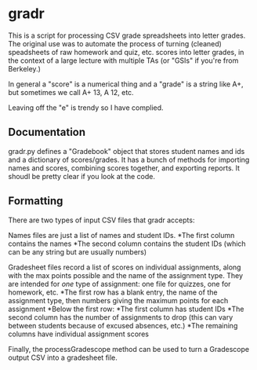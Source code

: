 # gradr

This is a script for processing CSV grade spreadsheets into letter grades.
The original use was to automate the process of turning (cleaned) speadsheets of raw homework and quiz, etc. scores into letter grades, in the context of a large lecture with multiple TAs (or "GSIs" if you're from Berkeley.)

In general a "score" is a numerical thing and a "grade" is a string like A+, but sometimes we call A+ 13, A 12, etc.

Leaving off the "e" is trendy so I have complied.

## Documentation
gradr.py defines a "Gradebook" object that stores student names and ids and a dictionary of scores/grades.
It has a bunch of methods for importing names and scores, combining scores together, and exporting reports.
It shoudl be pretty clear if you look at the code.


## Formatting

There are two types of input CSV files that gradr accepts:

Names files are just a list of names and student IDs.
*The first column contains the names
*The second column contains the student IDs (which can be any string but are usually numbers)

Gradesheet files record a list of scores on individual assignments, along with the max points possible and the name of the assignment type.
They are intended for *one* type of assignment: one file for quizzes, one for homework, etc.
*The first row has a blank entry, the name of the assignment type, then numbers giving the maximum points for each assignment
*Below the first row:
  *The first column has student IDs
  *The second column has the number of assignments to drop (this can vary between students because of excused absences, etc.)
  *The remaining columns have individual assignment scores

Finally, the processGradescope method can be used to turn a Gradescope output CSV into a gradesheet file.
